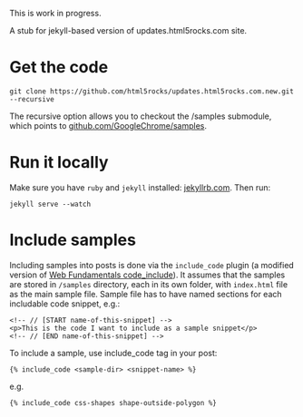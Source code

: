 This is work in progress.

A stub for jekyll-based version of updates.html5rocks.com site.

# Get the code

    git clone https://github.com/html5rocks/updates.html5rocks.com.new.git --recursive

The recursive option allows you to checkout the /samples submodule,
which points to
[github.com/GoogleChrome/samples](https://github.com/GoogleChrome/samples).

# Run it locally

Make sure you have `ruby` and `jekyll` installed:
[jekyllrb.com](http://jekyllrb.com/). Then run:

    jekyll serve --watch

# Include samples

Including samples into posts is done via the `include_code` plugin
(a modified version of
[Web Fundamentals code_include](https://github.com/google/WebFundamentals/blob/master/src/site/_plugins/include_code.rb)). It assumes that the samples are stored in
`/samples` directory, each in  its own folder, with `index.html`
file as the main sample file.
Sample file has to have named sections for each
includable code snippet, e.g.:

    <!-- // [START name-of-this-snippet] -->
    <p>This is the code I want to include as a sample snippet</p>
    <!-- // [END name-of-this-snippet] -->

To include a sample, use include_code tag in your post:

    {% include_code <sample-dir> <snippet-name> %}

e.g.

    {% include_code css-shapes shape-outside-polygon %}
